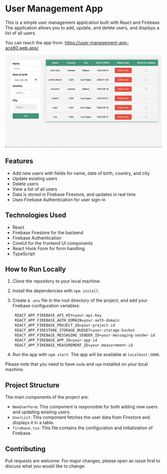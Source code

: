 # User Management App

This is a simple user management application built with React and Firebase. The application allows you to add, update, and delete users, and displays a list of all users.

You can reach the app from: https://user-management-app-ace80.web.app/

<img src="./image-5.png" alt="Your image description" width="700"/>


## Features

- Add new users with fields for name, date of birth, country, and city
- Update existing users
- Delete users
- View a list of all users
- Data is stored in Firebase Firestore, and updates in real time
- Uses Firebase Authentication for user sign-in

## Technologies Used

- React
- Firebase Firestore for the backend
- Firebase Authentication
- CoreUI for the frontend UI components
- React Hook Form for form handling
- TypeScript

## How to Run Locally

1. Clone the repository to your local machine.
2. Install the dependencies with `npm install`.
3. Create a `.env` file in the root directory of the project, and add your Firebase configuration variables:

        REACT_APP_FIREBASE_API_KEY=your-api-key
        REACT_APP_FIREBASE_AUTH_DOMAIN=your-auth-domain
        REACT_APP_FIREBASE_PROJECT_ID=your-project-id
        REACT_APP_FIRESTORE_STORAGE_BUDGET=your-storage-bucket
        REACT_APP_FIREBASE_MESSAGING_SENDER_ID=your-messaging-sender-id
        REACT_APP_FIREBASE_APP_ID=your-app-id
        REACT_APP_FIREBASE_MEASUREMENT_ID=your-measurement-id

4. Run the app with `npm start`. The app will be available at `localhost:3000`.

Please note that you need to have `node` and `npm` installed on your local machine.

## Project Structure

The main components of the project are:

- `NewUserForm`: This component is responsible for both adding new users and updating existing users.
- `UserList`: This component fetches the user data from Firestore and displays it in a table.
- `firebase.tsx`: This file contains the configuration and initialization of Firebase.

## Contributing

Pull requests are welcome. For major changes, please open an issue first to discuss what you would like to change.
